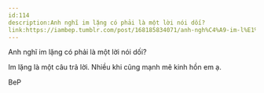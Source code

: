 ```yaml
---
id:114
description:Anh nghĩ im lặng có phải là một lời nói dối?
link:https://iambep.tumblr.com/post/168185834071/anh-ngh%C4%A9-im-l%E1%BA%B7ng-c%C3%B3-ph%E1%BA%A3i-l%C3%A0-m%E1%BB%99t-l%E1%BB%9Di-n%C3%B3i-d%E1%BB%91i
---
```


Anh nghĩ im lặng có phải là một lời nói dối?

Im lặng là một câu trả lời. Nhiều khi cũng mạnh mẽ kinh hồn em ạ.

BeP